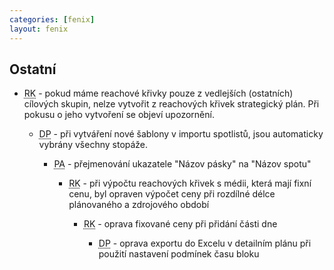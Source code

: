 ```yaml
---
categories: [fenix]
layout: fenix
---
```

## Ostatní
<ul><li><abbr title="Reachové křivky">RK</abbr> - pokud máme reachové křivky pouze z vedlejších (ostatních) cílových skupin, nelze vytvořit z reachových křivek strategický plán. Při pokusu o jeho vytvoření se objeví upozornění.</li>
<ul><li><abbr title="Detailní plán">DP</abbr> -  při vytváření nové šablony v importu spotlistů, jsou automaticky vybrány všechny stopáže.</li>
<ul><li><abbr title="Post analýza">PA</abbr> - přejmenování ukazatele "Názov pásky" na "Názov spotu"</li>
<ul><li><abbr title="Reachové křivky">RK</abbr> - při výpočtu reachových křivek s médii, která mají fixní cenu, byl opraven výpočet ceny při rozdílné délce plánovaného a zdrojového období</li>
<ul><li><abbr title="Reachové křivky">RK</abbr> - oprava fixované ceny při přidání části dne</li>
<ul><li><abbr title="Detailní plán">DP</abbr> - oprava exportu do Excelu v detailním plánu při použití nastavení podmínek času bloku</li>